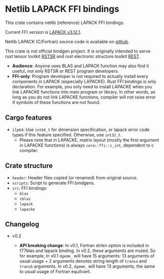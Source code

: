 # Netlib LAPACK FFI bindings

This crate contains netlib (reference) LAPACK FFI bindings.

Current FFI version is [LAPACK v3.12.1](https://github.com/Reference-LAPACK/lapack/releases/tag/v3.12.1).

Netlib LAPACK (C/Fortran) source code is available on [github](https://github.com/Reference-LAPACK/lapack).

This crate is not official bindgen project. It is originally intended to serve rust tensor toolkit [RSTSR](https://github.com/RESTGroup/rstsr) and rust electronic structure toolkit [REST](https://gitee.com/RESTGroup/rest).

- **Audience**: Anyone uses BLAS and LAPACK function may also find it useful, not only RSTSR or REST program developers.
- **FFI-only**: Program developer is not required to actually install every components in LAPACK (especially LAPACKE). Rust FFI bindings is only declaration. For example, you only need to install LAPACKE when you link LAPACKE functions into main program or library. In other words, as long as you do not link LAPACKE functions, compiler will not raise error if symbols of these functions are not found.

## Cargo features

- `ilp64`: Use `int64_t` for dimension specification, or lapack error code types if this feature specified. Otherwise, use `int32_t`.
    - Please note that in LAPACKE, matrix layout (mostly the first argument in LAPACKE functions) is always `core::ffi::c_int`, dependent to c compiler.

## Crate structure

- `header`: Header files copied (or renamed) from original source.
- `scripts`: Script to generate FFI bindgens.
- `src`: FFI bindings:
    - `blas`
    - `cblas`
    - `lapack`
    - `lapacke`

## Changelog

- v0.2

    - **API breaking change**: In v0.1, Fortran strlen option is included in f77blas and lapack binding. In v0.2, these arguments are muted. So for example, In v0.1 `dgemm_` will have 15 arguments: 13 arguments of usual usage + 2 arguments denotes string length of `transa` and `transb` arguments. In v0.2, `dgemm_` will have 13 arguments, the same to usual usage of Fortran equilvant.
